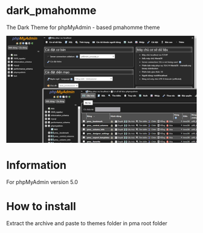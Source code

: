 # dark_pmahomme
The Dark Theme for phpMyAdmin - based pmahomme theme

<img src="https://github.com/ngaduc/dark_pmahomme/raw/master/screen.png">

# Information
For phpMyAdmin version 5.0

# How to install
Extract the archive and paste to themes folder in pma root folder
